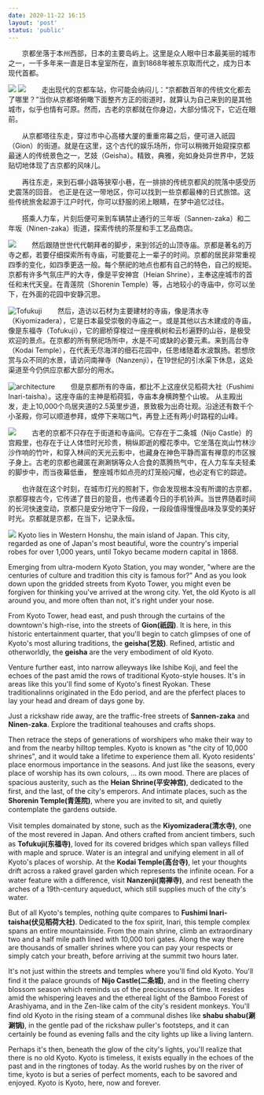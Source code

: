 ```yaml
---
date: 2020-11-22 16:15
layout: 'post'
status: 'public'
---
```


&emsp;&emsp;京都坐落于本州西部，日本的主要岛屿上。这里是众人眼中日本最美丽的城市之一，一千多年来一直是日本皇室所在，直到1868年被东京取而代之，成为日本现代首都。

![](https://vkceyugu.cdn.bspapp.com/VKCEYUGU-imgbed/868bd8f2-335c-4c67-854f-8f9cc680cced.jpg)
![](https://cdn.pixabay.com/photo/2018/08/22/20/49/kyoto-3624588_1280.jpg)
&emsp;&emsp;走出现代的京都车站，你可能会纳闷儿：“京都数百年的传统文化都去了哪里？”当你从京都塔俯瞰下面整齐方正的街道时，就算认为自己来到的是其他城市，似乎也情有可原。然而，古老的京都就在你身边，大部分情况下，它近在眼前。

&emsp;&emsp;从京都塔往东走，穿过市中心高楼大厦的重重帘幕之后，便可进入祇园（Gion）的街道。就是在这里，这个古代的娱乐场所，你可以稍微开始窥探京都最迷人的传统景色之一，艺妓（Geisha）。精致，典雅，宛如身处异世界中，艺妓贴切地体现了古京都的风味儿。

&emsp;&emsp;再往东走，来到石塀小路等狭窄小巷，在一排排的传统京都风的院落中感受历史震荡的回音。
也正是在这一带地区，你可以找到一些京都最棒的日式旅馆。这些传统旅舍起源于江户时代，你可以舒服的闭上眼睛，在梦中追忆过往。

&emsp;&emsp;搭乘人力车，片刻后便可来到车辆禁止通行的三年坂（Sannen-zaka）和二年坂（Ninen-zaka）街道，探索传统的茶屋和手工艺品商店。

![](https://cdn.pixabay.com/photo/2013/08/18/02/28/heian-shrine-173570_1280.jpg)
&emsp;&emsp;然后跟随世世代代朝拜者的脚步，来到邻近的山顶寺庙。京都是著名的万寺之都，若要仔细探索所有寺庙，可能要花上一辈子的时间。京都的居民非常重视四季的变化，如四季更迭一般。每个祭祀的地点也都有自己的特色，自己的规矩。京都有许多气氛庄严的大寺，像是平安神宫（Heian Shrine），主奉这座城市的首任和末代天皇。在青莲院（Shorenin Temple）等，占地较小的寺庙中，你可以坐下，在外面的花园中安静沉思。

![Tofukuji](https://cdn.pixabay.com/photo/2014/01/22/03/36/temple-249566_1280.jpg)
&emsp;&emsp;然后，造访以石材为主要建材的寺庙，像是清水寺（Kiyomizadera），它是日本最受崇敬的寺庙之一。或是其他以古木建成的寺庙，像是东福寺（Tofukuji），它的廊桥穿梭过一座座枫树和云杉遍野的山谷，是极受欢迎的景点。在京都的所有祭祀场所中，水是不可或缺的必要元素。来到高台寺（Kodai Temple），在代表无尽海洋的细石花园中，任思绪随着水波飘扬。若想欣赏与众不同的水景，请访问南禅寺（Nanzenji），在19世纪的引水渠下休息，这处渠道至今仍供应京都大部分的用水。

![architecture](https://cdn.pixabay.com/photo/2016/11/29/12/12/architecture-1869398_1280.jpg)
&emsp;&emsp;但是京都所有的寺庙，都比不上这座伏见稻荷大社（Fushimi Inari-taisha）。这座寺庙的主神是稻荷狐，寺庙本身横跨整个山坡。
从主殿出发，走上10,000个鸟居夹道的2.5英里步道，景致极为出奇壮观。沿途还有数千个小圣殿，你可以顺道参拜，或停下来喘口气，再登上还有两小时路程的山峰。

![](https://cdn.pixabay.com/photo/2016/11/26/12/00/kyoto-1860521_1280.jpg)
&emsp;&emsp;古老的京都不只存在于街道和寺庙间。它存在于二条城（Nijo Castle）的宫殿里，也存在于让人体悟时光珍贵，稍纵即逝的樱花季中。它坐落在岚山竹林沙沙作响的竹叶，和穿入林间的天光云影中，也藏身在神色平静而富有禅意的市区猴子身上。古老的京都也藏匿在涮涮锅等众人合食的蒸腾热气中，在人力车车夫轻柔的脚步中，而当夜幕低垂， 整座城市如点亮的灯笼般闪耀，也必定有它的踪迹。

&emsp;&emsp;也许就在这个时刻，在城市灯光的照射下，你会发现根本没有所谓的古京都，京都穿梭古今，它传递了昔日的跫音，也传递着今日的手机铃声。当世界随着时间的长河快速变动，京都只是安分地守下一段段，一段段值得慢慢品味及享受的美好时光。京都就是京都，在当下，记录永恒。

![](https://cdn.pixabay.com/photo/2017/05/20/10/27/kinkaku-ji-2328557_1280.jpg)
Kyoto lies in Western Honshu, the main island of Japan. This city, regarded as one of Japan's most beautiful, wore the country's imperial robes for over 1,000 years, until Tokyo became modern capital in 1868.

Emerging from ultra-modern Kyoto Station, you may wonder, "where are the centuries of culture and tradition this city is famous for?" And as you look down upon the gridded streets from Kyoto Tower, you might even be forgiven for thinking you've arrived at the wrong city. Yet, the old Kyoto is all around you, and more often than not, it's right under your nose.

From Kyoto Tower, head east, and push through the curtains of the downtown's high-rise, into the streets of **Gion(祇园)**. It is here, in this historic entertainment quarter, that you'll begin to catch glimpses of one of Kyoto's most alluring traditions, the **geisha(艺妓)**. Refined, artistic and otherworldly, the **geisha** are the very embodiment of old Kyoto.

Venture further east, into narrow alleyways like Ishibe Koji, and feel the echoes of the past amid the rows of traditional Kyoto-style houses. It's in areas like this you'll find some of Kyoto's finest Ryokan. These traditionalinns originated in the Edo period, and are the pferfect places to lay your head and dream of days gone by.

Just a rickshaw ride away, are the traffic-free streets of **Sannen-zaka** and **Ninen-zaka**. Explore the traditional teahouses and crafts shops. 

Then retrace the steps of generations of worshipers who make their way to and from the nearby hilltop temples. Kyoto is known as "the city of 10,000 shrines", and it would take a lifetime to experience them all. Kyoto residents'  place enormous importance in the seasons. And just like the seasons, every place of worship has its own colours, ... its own mood. There are places of spacious austerity, such as the **Heian Shrine(平安神宫)**, dedicated to the first, and the last, of the city's emperors. And intimate places, such as the **Shorenin Temple(青莲院)**, where you are invited to sit, and quietly contemplate the gardens outside.

Visit temples domainated by stone, such as the **Kiyomizadera(清水寺)**, one of the most revered in Japan. And others crafted from ancient timbers, such as **Tofukuji(东福寺)**, loved for its covered bridges which span valleys filled with maple and spruce. Water is an integral and unifying element in all of Kyoto's places of worship. At the **Kodai Temple(高台寺)**, let your thoughts drift across a raked gravel garden which represents the infinite ocean. For a water feature with a difference, visit **Nanzenji(南禅寺)**, and rest beneath the arches of a 19th-century aqueduct, which still supplies much of the city's water.

But of all Kyoto's temples, nothing quite compares to **Fushimi Inari-taisha(伏见稻荷大社)**. Dedicated to the fox spirit, Inari, this temple complex spans an entire mountainside. From the main shrine, climb an extraordinary two and a half mile path lined with 10,000 tori gates. Along the way there are thousands of smaller shrines where you can pay your respects or simply catch your breath, before arriving at the summit two hours later.

It's not just within the streets and temples where you'll find old Kyoto. You'll find it the palace grounds of **Nijo Castle(二条城)**, and in the fleeting cherry blossom season which reminds us of the preciousness of time. It resides amid the whispering leaves and the ethereal light of the Bamboo Forest of Arashiyama, and in the Zen-like calm of the city's resident monkeys. You'll find old Kyoto in the rising steam of a communal dishes like **shabu shabu(涮涮锅)**, in the gentle pad of the rickshaw puller's footsteps, and it can certainly be found as evening falls and the city lights up like a living lantern.

Perhaps it's then, beneath the glow of the city's lights, you'll realize that there is no old Kyoto. Kyoto is timeless, it exists equally in the echoes of the past and in the ringtones of today. As the world rushes by on the river of time, kyoto is but a series of perfect moments,  each to be savored and enjoyed. Kyoto is Kyoto, here, now and forever.
